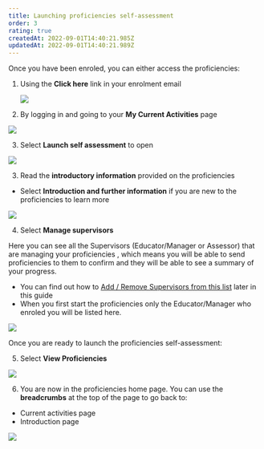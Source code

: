 ```yaml
---
title: Launching proficiencies self-assessment
order: 3
rating: true
createdAt: 2022-09-01T14:40:21.985Z
updatedAt: 2022-09-01T14:40:21.989Z
---
```

Once you have been enroled, you can either access the proficiencies:

1. Using the **Click here** link in your enrolment email

   ![](/img/enrolling_9_n.png)
2. By logging in and going to your **My Current Activities** page 

![](/img/l_accessing_2.png)

3. Select **Launch self assessment** to open

![](/img/le-9-04-Technical.jpg)

3. Read the **introductory information** provided on the proficiencies

* Select **Introduction and further information** if you are new to the proficiencies to learn more

![](/img/l_accessing_3_n.png)

4. Select **Manage supervisors**

Here you can see all the Supervisors (Educator/Manager or Assessor) that are managing your proficiencies , which means you will be able to send proficiencies to them to confirm and they will be able to see a summary of your progress. 

* You can find out how to [Add / Remove Supervisors from this list](/user-guide/learner/06-confirmation/managing-your-supervisors) later in this guide
* When you first start the proficiencies only the Educator/Manager who enroled you will be listed here.

![](/img/l_accessing_4.png)

[](/user-guide/learner/06-confirmation/managing-your-supervisors)

Once you are ready to launch the proficiencies self-assessment:

5. Select **View Proficiencies**

![](/img/l_accessing_5.png)

6. You are now in the proficiencies home page. You can use the **breadcrumbs** at the top of the page to go back to: 

* Current activities page 
* Introduction page

![](/img/l_accessing_6_n.png)